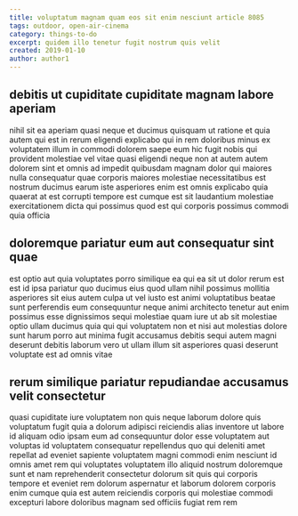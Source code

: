 ```yaml
---
title: voluptatum magnam quam eos sit enim nesciunt article 8085
tags: outdoor, open-air-cinema
category: things-to-do
excerpt: quidem illo tenetur fugit nostrum quis velit
created: 2019-01-10
author: author1
---
```


## debitis ut cupiditate cupiditate magnam labore aperiam

nihil sit ea aperiam quasi neque et ducimus quisquam ut ratione et quia autem qui est in rerum eligendi explicabo qui in rem doloribus minus ex voluptatem illum in commodi dolorem saepe eum hic fugit nobis qui provident molestiae vel vitae quasi eligendi neque non at autem autem dolorem sint et omnis ad impedit quibusdam magnam dolor qui maiores nulla consequatur quae corporis maiores molestiae necessitatibus est nostrum ducimus earum iste asperiores enim est omnis explicabo quia quaerat at est corrupti tempore est cumque est sit laudantium molestiae exercitationem dicta qui possimus quod est qui corporis possimus commodi quia officia

## doloremque pariatur eum aut consequatur sint quae

est optio aut quia voluptates porro similique ea qui ea sit ut dolor rerum est est id ipsa pariatur quo ducimus eius quod ullam nihil possimus mollitia asperiores sit eius autem culpa ut vel iusto est animi voluptatibus beatae sunt perferendis eum consequuntur neque animi architecto tenetur aut enim possimus esse dignissimos sequi molestiae quam iure ut ab sit molestiae optio ullam ducimus quia qui qui voluptatem non et nisi aut molestias dolore sunt harum porro aut minima fugit accusamus debitis sequi autem magni deserunt debitis laborum vero ut ullam illum sit asperiores quasi deserunt voluptate est ad omnis vitae

## rerum similique pariatur repudiandae accusamus velit consectetur

quasi cupiditate iure voluptatem non quis neque laborum dolore quis voluptatum fugit quia a dolorum adipisci reiciendis alias inventore ut labore id aliquam odio ipsam eum ad consequuntur dolor esse voluptatem aut voluptas id voluptatem consequatur repellendus quo qui deleniti amet repellat ad eveniet sapiente voluptatem magni commodi enim nesciunt id omnis amet rem qui voluptates voluptatem illo aliquid nostrum doloremque sunt et nam reprehenderit consectetur dolorum sit quis qui corporis tempore et eveniet rem dolorum aspernatur et laborum dolorem corporis enim cumque quia est autem reiciendis corporis qui molestiae commodi excepturi labore doloribus magnam sed officiis fugiat rem rem
